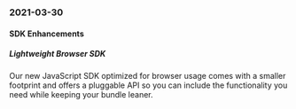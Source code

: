 ### 2021-03-30
#### SDK Enhancements
##### Lightweight Browser SDK
Our new JavaScript SDK optimized for browser usage comes with a smaller footprint and offers a pluggable API so you can include the functionality you need while keeping your bundle leaner.
